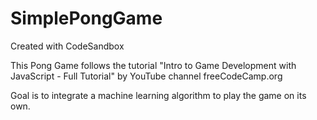 # SimplePongGame
Created with CodeSandbox

This Pong Game follows the tutorial "Intro to Game Development with JavaScript - Full Tutorial" by YouTube channel freeCodeCamp.org

Goal is to integrate a machine learning algorithm to play the game on its own. 
